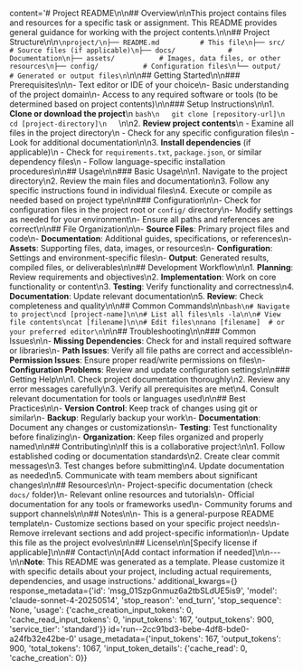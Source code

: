 content='# Project README\n\n## Overview\n\nThis project contains files and resources for a specific task or assignment. This README provides general guidance for working with the project contents.\n\n## Project Structure\n\n```\nproject/\n├── README.md          # This file\n├── src/              # Source files (if applicable)\n├── docs/             # Documentation\n├── assets/           # Images, data files, or other resources\n├── config/           # Configuration files\n└── output/           # Generated or output files\n```\n\n## Getting Started\n\n### Prerequisites\n\n- Text editor or IDE of your choice\n- Basic understanding of the project domain\n- Access to any required software or tools (to be determined based on project contents)\n\n### Setup Instructions\n\n1. **Clone or download the project**\n   ```bash\n   git clone [repository-url]\n   cd [project-directory]\n   ```\n\n2. **Review project contents**\n   - Examine all files in the project directory\n   - Check for any specific configuration files\n   - Look for additional documentation\n\n3. **Install dependencies** (if applicable)\n   - Check for `requirements.txt`, `package.json`, or similar dependency files\n   - Follow language-specific installation procedures\n\n## Usage\n\n### Basic Usage\n\n1. Navigate to the project directory\n2. Review the main files and documentation\n3. Follow any specific instructions found in individual files\n4. Execute or compile as needed based on project type\n\n### Configuration\n\n- Check for configuration files in the project root or `config/` directory\n- Modify settings as needed for your environment\n- Ensure all paths and references are correct\n\n## File Organization\n\n- **Source Files**: Primary project files and code\n- **Documentation**: Additional guides, specifications, or references\n- **Assets**: Supporting files, data, images, or resources\n- **Configuration**: Settings and environment-specific files\n- **Output**: Generated results, compiled files, or deliverables\n\n## Development Workflow\n\n1. **Planning**: Review requirements and objectives\n2. **Implementation**: Work on core functionality or content\n3. **Testing**: Verify functionality and correctness\n4. **Documentation**: Update relevant documentation\n5. **Review**: Check completeness and quality\n\n## Common Commands\n\n```bash\n# Navigate to project\ncd [project-name]\n\n# List all files\nls -la\n\n# View file contents\ncat [filename]\n\n# Edit files\nnano [filename]  # or your preferred editor\n```\n\n## Troubleshooting\n\n### Common Issues\n\n- **Missing Dependencies**: Check for and install required software or libraries\n- **Path Issues**: Verify all file paths are correct and accessible\n- **Permission Issues**: Ensure proper read/write permissions on files\n- **Configuration Problems**: Review and update configuration settings\n\n### Getting Help\n\n1. Check project documentation thoroughly\n2. Review any error messages carefully\n3. Verify all prerequisites are met\n4. Consult relevant documentation for tools or languages used\n\n## Best Practices\n\n- **Version Control**: Keep track of changes using git or similar\n- **Backup**: Regularly backup your work\n- **Documentation**: Document any changes or customizations\n- **Testing**: Test functionality before finalizing\n- **Organization**: Keep files organized and properly named\n\n## Contributing\n\nIf this is a collaborative project:\n\n1. Follow established coding or documentation standards\n2. Create clear commit messages\n3. Test changes before submitting\n4. Update documentation as needed\n5. Communicate with team members about significant changes\n\n## Resources\n\n- Project-specific documentation (check `docs/` folder)\n- Relevant online resources and tutorials\n- Official documentation for any tools or frameworks used\n- Community forums and support channels\n\n## Notes\n\n- This is a general-purpose README template\n- Customize sections based on your specific project needs\n- Remove irrelevant sections and add project-specific information\n- Update this file as the project evolves\n\n## License\n\n[Specify license if applicable]\n\n## Contact\n\n[Add contact information if needed]\n\n---\n\n**Note**: This README was generated as a template. Please customize it with specific details about your project, including actual requirements, dependencies, and usage instructions.' additional_kwargs={} response_metadata={'id': 'msg_01SzpGnmuz6a2tbSLdUE5is9', 'model': 'claude-sonnet-4-20250514', 'stop_reason': 'end_turn', 'stop_sequence': None, 'usage': {'cache_creation_input_tokens': 0, 'cache_read_input_tokens': 0, 'input_tokens': 167, 'output_tokens': 900, 'service_tier': 'standard'}} id='run--2cc91bd3-bebe-4df8-bde0-a24fb32e42be-0' usage_metadata={'input_tokens': 167, 'output_tokens': 900, 'total_tokens': 1067, 'input_token_details': {'cache_read': 0, 'cache_creation': 0}}